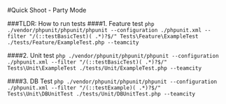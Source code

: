 #Quick Shoot - Party Mode

###TLDR: How to run tests
####1. Feature test
`php ./vendor/phpunit/phpunit/phpunit --configuration ./phpunit.xml --filter "/(::testBasicTest)( .*)?$/" Tests\Feature\ExampleTest ./tests/Feature/ExampleTest.php --teamcity`

####2. Unit test
`php ./vendor/phpunit/phpunit/phpunit --configuration ./phpunit.xml --filter "/(::testBasicTest)( .*)?$/" Tests\Unit\ExampleTest ./tests/Unit/ExampleTest.php --teamcity`

####3. DB Test
`php ./vendor/phpunit/phpunit/phpunit --configuration ./phpunit.xml --filter "/(::testExample)( .*)?$/" Tests\Unit\DBUnitTest ./tests/Unit/DBUnitTest.php --teamcity`